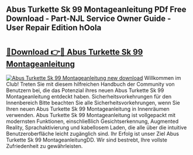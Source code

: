 ## Abus Turkette Sk 99 Montageanleitung PDf Free Download - Part-NJL Service Owner Guide - User Repair Edition hOoIa

# <h2><a href="http://df6cuso.blite.top/?on=Abus+Turkette+Sk+99+Montageanleitung">🔗Download 👉🔴 Abus Turkette Sk 99 Montageanleitung</a></h2>

[![Abus Turkette Sk 99 Montageanleitung new download](https://i.imgur.com/lujVjoI.png)](http://df6cuso.blite.top/?on=Abus+Turkette+Sk+99+Montageanleitung)
Willkommen im Club! Treten Sie mit diesem hilfreichen Handbuch der Community von Benutzern bei, die das Potenzial ihres neuen Abus Turkette Sk 99 Montageanleitung entdeckt haben. Sicherheitsvorkehrungen für den Innenbereich Bitte beachten Sie alle Sicherheitsvorkehrungen, wenn Sie Ihren neuen Abus Turkette Sk 99 Montageanleitung in Innenräumen verwenden. Abus Turkette Sk 99 Montageanleitung ist vollgepackt mit modernsten Funktionen, einschließlich Gesichtserkennung, Augmented Reality, Sprachaktivierung und kabellosem Laden, die alle über die intuitive Benutzeroberfläche leicht zugänglich sind. Ihr Erfolg ist unser Ziel Abus Turkette Sk 99 MontageanleitungDD. Wir sind bestrebt, Ihre vollste Zufriedenheit zu gewährleisten.
